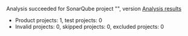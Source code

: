 Analysis succeeded for SonarQube project "", version  [Analysis results](http://localhost:9000/dashboard/index/yek)
- Product projects: 1, test projects: 0
- Invalid projects: 0, skipped projects: 0, excluded projects: 0
